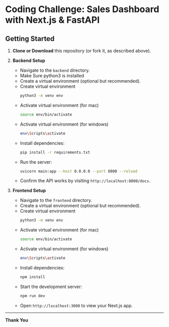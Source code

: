 # Coding Challenge: Sales Dashboard with Next.js & FastAPI

## Getting Started

1. **Clone or Download** this repository (or fork it, as described above).
2. **Backend Setup**  
   - Navigate to the `backend` directory.  
   - Make Sure python3 is installed
   - Create a virtual environment (optional but recommended).  
   - Create virtual environment
      ```bash
     python3 -m venv env
     ```  
   - Activate virtual environment (for mac)
      ```bash
     source env/bin/activate
     ```
   - Activate virtual environment (for windows)
      ```bash
     env\Scripts\activate
     ```  
   - Install dependencies:  
     ```bash
     pip install -r requirements.txt
     ```  
   - Run the server:  
     ```bash
     uvicorn main:app --host 0.0.0.0 --port 8000 --reload
     ```  
   - Confirm the API works by visiting `http://localhost:8000/docs`.

3. **Frontend Setup**  
   - Navigate to the `frontend` directory.  
   - Create a virtual environment (optional but recommended).  
   - Create virtual environment
      ```bash
     python3 -m venv env
     ```  
   - Activate virtual environment (for mac)
      ```bash
     source env/bin/activate
     ```
   - Activate virtual environment (for windows)
      ```bash
     env\Scripts\activate
     ```  
   - Install dependencies:  
     ```bash
     npm install
     ``` 
   - Start the development server:  
     ```bash
     npm run dev
     ```  
   - Open `http://localhost:3000` to view your Next.js app.

---

**Thank You**
